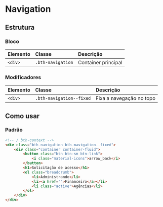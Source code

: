 # Navigation

## Estrutura

### Bloco

| Elemento | Classe            | Descrição           |
| :------- | :---------------- | :------------------ |
| `<div>`  | `.bth-navigation` | Container principal |

### Modificadores

| Elemento | Classe                   | Descrição                |
| :------- | :----------------------- | :----------------------- |
| `<div>`  | `.bth-navigation--fixed` | Fixa a navegação no topo |

## Como usar

### Padrão

```html
<!-- / bth-context -->
<div class="bth-navigation bth-navigation--fixed">
    <div class="container container-fluid">
        <button class="btn btn-sm btn-link">
            <i class="material-icons">arrow_back</i>
        </button>
        <h1>Solicitação de acesso</h1>
        <ol class="breadcrumb">
            <li>Administrando</li>
            <li><a href="">Financeiro</a></li>
            <li class="active">Agências</li>
        </ol>
    </div>
</div>
```
